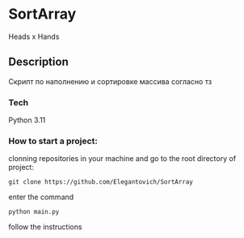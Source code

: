 # SortArray
Heads x Hands
## Description
Скрипт по наполнению и сортировке массива согласно тз

### Tech
Python 3.11


### How to start a project:
clonning repositories in your machine and go to the root directory of project:
```
git clone https://github.com/Elegantovich/SortArray
```
enter the command
```
python main.py
```
follow the instructions
